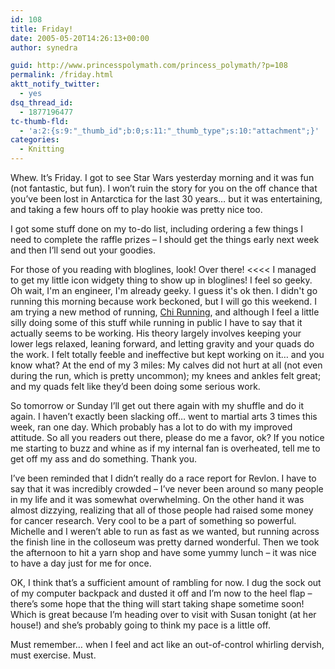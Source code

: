 ```yaml
---
id: 108
title: Friday!
date: 2005-05-20T14:26:13+00:00
author: synedra

guid: http://www.princesspolymath.com/princess_polymath/?p=108
permalink: /friday.html
aktt_notify_twitter:
  - yes
dsq_thread_id:
  - 1877196477
tc-thumb-fld:
  - 'a:2:{s:9:"_thumb_id";b:0;s:11:"_thumb_type";s:10:"attachment";}'
categories:
  - Knitting
---
```

Whew. It&#8217;s Friday. I got to see Star Wars yesterday morning and it was fun (not fantastic, but fun). I won&#8217;t ruin the story for you on the off chance that you&#8217;ve been lost in Antarctica for the last 30 years&#8230; but it was entertaining, and taking a few hours off to play hookie was pretty nice too.
  
I got some stuff done on my to-do list, including ordering a few things I need to complete the raffle prizes &#8211; I should get the things early next week and then I&#8217;ll send out your goodies.
  
For those of you reading with bloglines, look! Over there! <<<< I managed to get my little icon widgety thing to show up in bloglines! I feel so geeky. Oh wait, I'm an engineer, I'm already geeky. I guess it's ok then. I didn't go running this morning because work beckoned, but I will go this weekend. I am trying a new method of running, [Chi Running](http://www.chirunning.com/), and although I feel a little silly doing some of this stuff while running in public I have to say that it actually seems to be working. His theory largely involves keeping your lower legs relaxed, leaning forward, and letting gravity and your quads do the work. I felt totally feeble and ineffective but kept working on it&#8230; and you know what? At the end of my 3 miles: My calves did not hurt at all (not even during the run, which is pretty uncommon); my knees and ankles felt great; and my quads felt like they&#8217;d been doing some serious work.
  
So tomorrow or Sunday I&#8217;ll get out there again with my shuffle and do it again. I haven&#8217;t exactly been slacking off&#8230; went to martial arts 3 times this week, ran one day. Which probably has a lot to do with my improved attitude. So all you readers out there, please do me a favor, ok? If you notice me starting to buzz and whine as if my internal fan is overheated, tell me to get off my ass and do something. Thank you.
  
I&#8217;ve been reminded that I didn&#8217;t really do a race report for Revlon. I have to say that it was incredibly crowded &#8211; I&#8217;ve never been around so many people in my life and it was somewhat overwhelming. On the other hand it was almost dizzying, realizing that all of those people had raised some money for cancer research. Very cool to be a part of something so powerful. Michelle and I weren&#8217;t able to run as fast as we wanted, but running across the finish line in the colloseum was pretty darned wonderful. Then we took the afternoon to hit a yarn shop and have some yummy lunch &#8211; it was nice to have a day just for me for once.
  
OK, I think that&#8217;s a sufficient amount of rambling for now. I dug the sock out of my computer backpack and dusted it off and I&#8217;m now to the heel flap &#8211; there&#8217;s some hope that the thing will start taking shape sometime soon! Which is great because I&#8217;m heading over to visit with Susan tonight (at her house!) and she&#8217;s probably going to think my pace is a little off.
  
Must remember&#8230; when I feel and act like an out-of-control whirling dervish, must exercise. Must.
